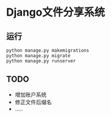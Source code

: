 # Django文件分享系统

## 运行

```
python manage.py makemigrations
python manage.py migrate
python manage.py runserver
```

## TODO
- 增加账户系统
- 修正文件后缀名
- .....